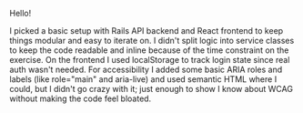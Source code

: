 Hello!

I picked a basic setup with Rails API backend and React frontend to keep things modular and easy to iterate on. I didn't split logic into service classes to keep the code readable and inline because of the time constraint on the exercise. On the frontend I used localStorage to track login state since real auth wasn't needed. For accessibility I added some basic ARIA roles and labels (like role="main" and aria-live) and used semantic HTML where I could, but I didn't go crazy with it; just enough to show I know about WCAG without making the code feel bloated.
